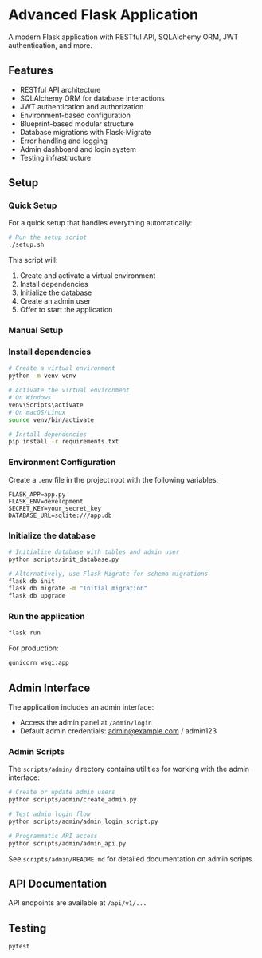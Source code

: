 # Advanced Flask Application

A modern Flask application with RESTful API, SQLAlchemy ORM, JWT authentication, and more.

## Features

- RESTful API architecture
- SQLAlchemy ORM for database interactions
- JWT authentication and authorization
- Environment-based configuration
- Blueprint-based modular structure
- Database migrations with Flask-Migrate
- Error handling and logging
- Admin dashboard and login system
- Testing infrastructure

## Setup

### Quick Setup

For a quick setup that handles everything automatically:

```bash
# Run the setup script
./setup.sh
```

This script will:
1. Create and activate a virtual environment
2. Install dependencies
3. Initialize the database
4. Create an admin user
5. Offer to start the application

### Manual Setup

### Install dependencies

```bash
# Create a virtual environment
python -m venv venv

# Activate the virtual environment
# On Windows
venv\Scripts\activate
# On macOS/Linux
source venv/bin/activate

# Install dependencies
pip install -r requirements.txt
```

### Environment Configuration

Create a `.env` file in the project root with the following variables:

```
FLASK_APP=app.py
FLASK_ENV=development
SECRET_KEY=your_secret_key
DATABASE_URL=sqlite:///app.db
```

### Initialize the database

```bash
# Initialize database with tables and admin user
python scripts/init_database.py

# Alternatively, use Flask-Migrate for schema migrations
flask db init
flask db migrate -m "Initial migration"
flask db upgrade
```

### Run the application

```bash
flask run
```

For production:

```bash
gunicorn wsgi:app
```

## Admin Interface

The application includes an admin interface:

- Access the admin panel at `/admin/login`
- Default admin credentials: admin@example.com / admin123

### Admin Scripts

The `scripts/admin/` directory contains utilities for working with the admin interface:

```bash
# Create or update admin users
python scripts/admin/create_admin.py

# Test admin login flow
python scripts/admin/admin_login_script.py

# Programmatic API access
python scripts/admin/admin_api.py
```

See `scripts/admin/README.md` for detailed documentation on admin scripts.

## API Documentation

API endpoints are available at `/api/v1/...`

## Testing

```bash
pytest
``` 